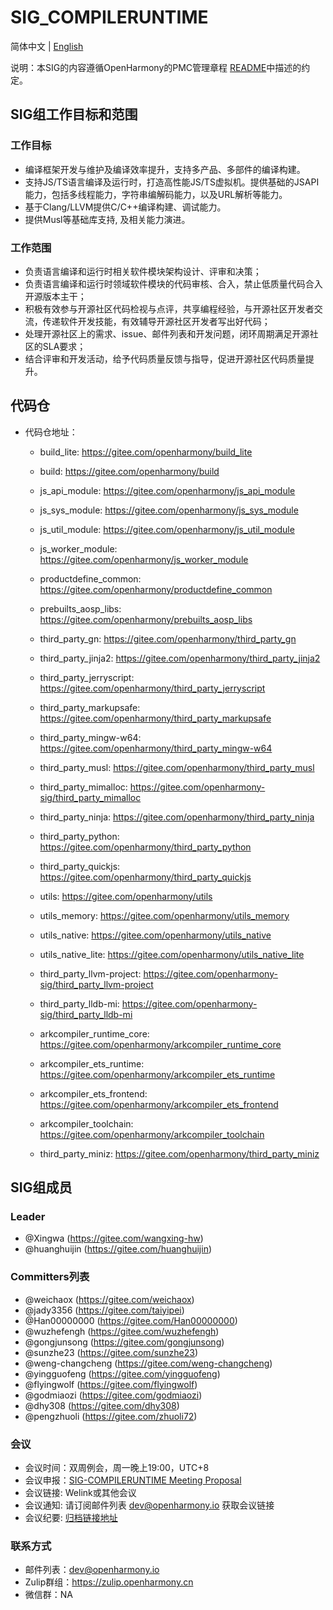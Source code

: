 # SIG_COMPILERUNTIME
简体中文 | [English](./sig_compileruntime.md)

说明：本SIG的内容遵循OpenHarmony的PMC管理章程 [README](/zh/pmc.md)中描述的约定。

## SIG组工作目标和范围

### 工作目标
- 编译框架开发与维护及编译效率提升，支持多产品、多部件的编译构建。
- 支持JS/TS语言编译及运行时，打造高性能JS/TS虚拟机。提供基础的JSAPI能力，包括多线程能力，字符串编解码能力，以及URL解析等能力。
- 基于Clang/LLVM提供C/C++编译构建、调试能力。
- 提供Musl等基础库支持, 及相关能力演进。

### 工作范围
- 负责语言编译和运行时相关软件模块架构设计、评审和决策；
- 负责语言编译和运行时领域软件模块的代码审核、合入，禁止低质量代码合入开源版本主干；
- 积极有效参与开源社区代码检视与点评，共享编程经验，与开源社区开发者交流，传递软件开发技能，有效辅导开源社区开发者写出好代码；
- 处理开源社区上的需求、issue、邮件列表和开发问题，闭环周期满足开源社区的SLA要求；
- 结合评审和开发活动，给予代码质量反馈与指导，促进开源社区代码质量提升。

## 代码仓
- 代码仓地址：
  - build_lite: https://gitee.com/openharmony/build_lite
  - build: https://gitee.com/openharmony/build
  - js_api_module: https://gitee.com/openharmony/js_api_module
  - js_sys_module: https://gitee.com/openharmony/js_sys_module
  - js_util_module: https://gitee.com/openharmony/js_util_module
  - js_worker_module: https://gitee.com/openharmony/js_worker_module
  - productdefine_common: https://gitee.com/openharmony/productdefine_common
  - prebuilts_aosp_libs: https://gitee.com/openharmony/prebuilts_aosp_libs
  - third_party_gn: https://gitee.com/openharmony/third_party_gn
  - third_party_jinja2: https://gitee.com/openharmony/third_party_jinja2
  - third_party_jerryscript: https://gitee.com/openharmony/third_party_jerryscript
  - third_party_markupsafe: https://gitee.com/openharmony/third_party_markupsafe
  - third_party_mingw-w64: https://gitee.com/openharmony/third_party_mingw-w64
  - third_party_musl: https://gitee.com/openharmony/third_party_musl
  - third_party_mimalloc: https://gitee.com/openharmony-sig/third_party_mimalloc
  - third_party_ninja: https://gitee.com/openharmony/third_party_ninja
  - third_party_python: https://gitee.com/openharmony/third_party_python
  - third_party_quickjs: https://gitee.com/openharmony/third_party_quickjs
  - utils: https://gitee.com/openharmony/utils
  - utils_memory: https://gitee.com/openharmony/utils_memory
  - utils_native: https://gitee.com/openharmony/utils_native
  - utils_native_lite: https://gitee.com/openharmony/utils_native_lite

  - third_party_llvm-project: https://gitee.com/openharmony-sig/third_party_llvm-project
  - third_party_lldb-mi: https://gitee.com/openharmony-sig/third_party_lldb-mi

  - arkcompiler_runtime_core: https://gitee.com/openharmony/arkcompiler_runtime_core
  - arkcompiler_ets_runtime: https://gitee.com/openharmony/arkcompiler_ets_runtime
  - arkcompiler_ets_frontend: https://gitee.com/openharmony/arkcompiler_ets_frontend
  - arkcompiler_toolchain: https://gitee.com/openharmony/arkcompiler_toolchain
  - third_party_miniz: https://gitee.com/openharmony/third_party_miniz

## SIG组成员

### Leader
- @Xingwa (https://gitee.com/wangxing-hw)
- @huanghuijin (https://gitee.com/huanghuijin)

### Committers列表
- @weichaox (https://gitee.com/weichaox)
- @jady3356 (https://gitee.com/taiyipei)
- @Han00000000 (https://gitee.com/Han00000000)
- @wuzhefengh (https://gitee.com/wuzhefengh)
- @gongjunsong (https://gitee.com/gongjunsong)
- @sunzhe23 (https://gitee.com/sunzhe23)
- @weng-changcheng (https://gitee.com/weng-changcheng)
- @yingguofeng (https://gitee.com/yingguofeng)
- @flyingwolf (https://gitee.com/flyingwolf)
- @godmiaozi (https://gitee.com/godmiaozi)
- @dhy308 (https://gitee.com/dhy308)
- @pengzhuoli (https://gitee.com/zhuoli72)

### 会议
 - 会议时间：双周例会，周一晚上19:00，UTC+8
 - 会议申报：[SIG-COMPILERUNTIME Meeting Proposal](https://shimo.im/sheets/cHkjRvDJQtt638y3/MODOC)
 - 会议链接: Welink或其他会议
 - 会议通知: 请订阅邮件列表 dev@openharmony.io 获取会议链接
 - 会议纪要: [归档链接地址](https://gitee.com/openharmony-sig/sig-content)

### 联系方式

- 邮件列表：dev@openharmony.io
- Zulip群组：https://zulip.openharmony.cn
- 微信群：NA
